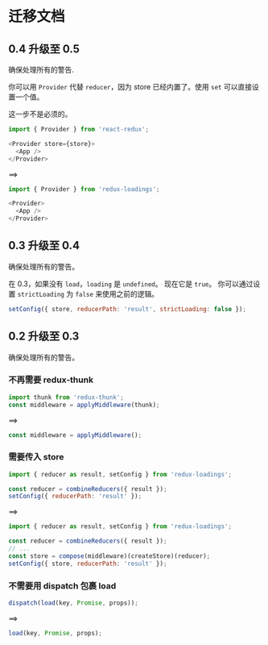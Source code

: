 # 迁移文档

## 0.4 升级至 0.5

确保处理所有的警告.

你可以用 `Provider` 代替 `reducer`，因为 store 已经内置了。使用 `set` 可以直接设置一个值。

这一步不是必须的。

```javascript
import { Provider } from 'react-redux';

<Provider store={store}>
  <App />
</Provider>
```

==>

```javascript
import { Provider } from 'redux-loadings';

<Provider>
  <App />
</Provider>
```

## 0.3 升级至 0.4

确保处理所有的警告。

在 0.3，如果没有 `load`，`loading` 是 `undefined`。 现在它是 `true`。 你可以通过设置 `strictLoading` 为 `false` 来使用之前的逻辑。

```javascript
setConfig({ store, reducerPath: 'result', strictLoading: false });
```

## 0.2 升级至 0.3

确保处理所有的警告。

### 不再需要 redux-thunk

```javascript
import thunk from 'redux-thunk';
const middleware = applyMiddleware(thunk);
```

==>

```javascript
const middleware = applyMiddleware();
```

### 需要传入 store

```javascript
import { reducer as result, setConfig } from 'redux-loadings';

const reducer = combineReducers({ result });
setConfig({ reducerPath: 'result' });
```

==>

```javascript
import { reducer as result, setConfig } from 'redux-loadings';

const reducer = combineReducers({ result });
// ...
const store = compose(middleware)(createStore)(reducer);
setConfig({ store, reducerPath: 'result' });
```

### 不需要用 dispatch 包裹 load

```javascript
dispatch(load(key, Promise, props));
```

==>

```javascript
load(key, Promise, props);
```
